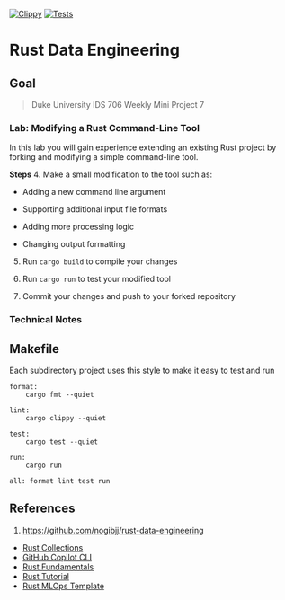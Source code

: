 [![Clippy](https://github.com/nogibjj/IDS706-MiniProject7-RustScriptCli/actions/workflows/lint.yml/badge.svg)](https://github.com/nogibjj/IDS706-MiniProject7-RustScriptCli/actions/workflows/lint.yml)
[![Tests](https://github.com/nogibjj/IDS706-MiniProject7-RustScriptCli/workflows/tests.yml/badge.svg)](https://github.com/nogibjj/IDS706-MiniProject7-RustScriptCli/actions/workflows/tests.yml)


# Rust Data Engineering

## Goal

> Duke University IDS 706 Weekly Mini Project 7


### Lab:  Modifying a Rust Command-Line Tool

In this lab you will gain experience extending an existing Rust project by forking and modifying a simple command-line tool.

**Steps**
4. Make a small modification to the tool such as:

   - Adding a new command line argument
    
   - Supporting additional input file formats
    
   - Adding more processing logic
    
   - Changing output formatting

5. Run `cargo build` to compile your changes  

6. Run `cargo run` to test your modified tool

7. Commit your changes and push to your forked repository


### Technical Notes

## Makefile

Each subdirectory project uses this style to make it easy to test and run

```
format:
	cargo fmt --quiet

lint:
	cargo clippy --quiet

test:
	cargo test --quiet

run:
	cargo run 

all: format lint test run
```


## References

1. https://github.com/nogibjj/rust-data-engineering

* [Rust Collections](https://doc.rust-lang.org/std/collections/index.html)
* [GitHub Copilot CLI](https://www.npmjs.com/package/@githubnext/github-copilot-cli)
* [Rust Fundamentals](https://github.com/alfredodeza/rust-fundamentals)
* [Rust Tutorial](https://nogibjj.github.io/rust-tutorial/)
* [Rust MLOps Template](https://github.com/nogibjj/mlops-template)
